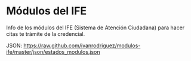 Módulos del IFE
===========

Info de los módulos del IFE (Sistema de Atención Ciudadana) para hacer citas te trámite de la credencial.

JSON:
https://raw.github.com/ivanrodriguez/modulos-ife/master/json/estados_modulos.json
